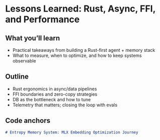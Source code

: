 # Lessons Learned: Rust, Async, FFI, and Performance

## What you’ll learn
- Practical takeaways from building a Rust-first agent + memory stack
- What to measure, when to optimize, and how to keep systems observable

## Outline
- Rust ergonomics in async/data pipelines
- FFI boundaries and zero-copy strategies
- DB as the bottleneck and how to tune
- Telemetry that matters; closing the loop with evals

## Code anchors

```1:42:memory/docs/performance/OPTIMIZATION_LEARNINGS.md
# Entropy Memory System: MLX Embedding Optimization Journey
```


